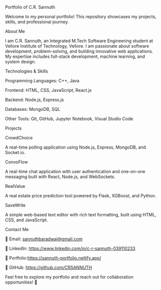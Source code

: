 Portfolio of C.R. Sannuth

Welcome to my personal portfolio! This repository showcases my projects, skills, and professional journey.

About Me

I am C.R. Sannuth, an Integrated M.Tech Software Engineering student at Vellore Institute of Technology, Vellore. I am passionate about software development, problem-solving, and building innovative web applications. My expertise includes full-stack development, machine learning, and system design.

Technologies & Skills

Programming Languages: C++, Java

Frontend: HTML, CSS, JavaScript, React.js

Backend: Node.js, Express.js

Databases: MongoDB, SQL

Other Tools: Git, GitHub, Jupyter Notebook, Visual Studio Code

Projects

CrowdChoice

A real-time polling application using Node.js, Express, MongoDB, and Socket.io.

ConvoFlow

A real-time chat application with user authentication and one-on-one messaging built with React, Node.js, and WebSockets.

RealValue

A real estate price prediction tool powered by Flask, XGBoost, and Python.

SaveWrite

A simple web-based text editor with rich text formatting, built using HTML, CSS, and JavaScript.

Contact Me

📧 Email: sannuthbaradwaj@gmail.com

🔗 LinkedIn: https://www.linkedin.com/in/c-r-sannuth-039110233

🏡 Portfolio:https://sannuth-portfolio.netlify.app/

🐙 GitHub: https://github.com/CRSANNUTH

Feel free to explore my portfolio and reach out for collaboration opportunities! 🚀

